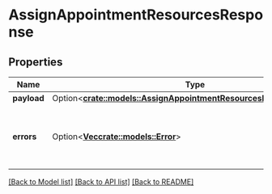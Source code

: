 # AssignAppointmentResourcesResponse

## Properties

Name | Type | Description | Notes
------------ | ------------- | ------------- | -------------
**payload** | Option<[**crate::models::AssignAppointmentResourcesResponsePayload**](AssignAppointmentResourcesResponse_payload.md)> |  | [optional]
**errors** | Option<[**Vec<crate::models::Error>**](Error.md)> | A list of error responses returned when a request is unsuccessful. | [optional]

[[Back to Model list]](../README.md#documentation-for-models) [[Back to API list]](../README.md#documentation-for-api-endpoints) [[Back to README]](../README.md)


